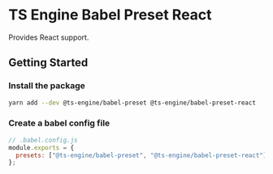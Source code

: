 # TS Engine Babel Preset React

Provides React support.

## Getting Started

### Install the package

```sh
yarn add --dev @ts-engine/babel-preset @ts-engine/babel-preset-react
```

### Create a babel config file

```js
// .babel.config.js
module.exports = {
  presets: ["@ts-engine/babel-preset", "@ts-engine/babel-preset-react"],
};
```
